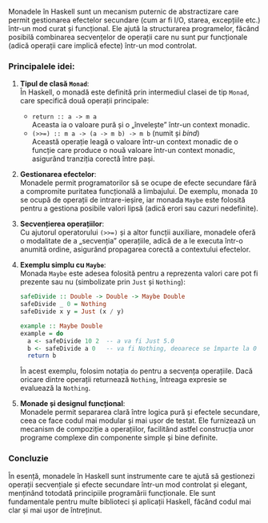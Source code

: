 Monadele în Haskell sunt un mecanism puternic de abstractizare care permit gestionarea efectelor secundare (cum ar fi I/O, starea, excepțiile etc.) într-un mod curat și funcțional. Ele ajută la structurarea programelor, făcând posibilă combinarea secvențelor de operații care nu sunt pur funcționale (adică operații care implică efecte) într-un mod controlat.

### Principalele idei:

1. **Tipul de clasă `Monad`**:  
   În Haskell, o monadă este definită prin intermediul clasei de tip `Monad`, care specifică două operații principale:
   - `return :: a -> m a`  
     Aceasta ia o valoare pură și o „învelește” într-un context monadic.
   - `(>>=) :: m a -> (a -> m b) -> m b` (numit și *bind*)  
     Această operație leagă o valoare într-un context monadic de o funcție care produce o nouă valoare într-un context monadic, asigurând tranziția corectă între pași.

2. **Gestionarea efectelor**:  
   Monadele permit programatorilor să se ocupe de efecte secundare fără a compromite puritatea funcțională a limbajului. De exemplu, monada `IO` se ocupă de operații de intrare-ieșire, iar monada `Maybe` este folosită pentru a gestiona posibile valori lipsă (adică erori sau cazuri nedefinite).

3. **Secvențierea operațiilor**:  
   Cu ajutorul operatorului `(>>=)` și a altor funcții auxiliare, monadele oferă o modalitate de a „secvenția” operațiile, adică de a le executa într-o anumită ordine, asigurând propagarea corectă a contextului efectelor.

4. **Exemplu simplu cu `Maybe`**:  
   Monada `Maybe` este adesea folosită pentru a reprezenta valori care pot fi prezente sau nu (simbolizate prin `Just` și `Nothing`):

   ```haskell
   safeDivide :: Double -> Double -> Maybe Double
   safeDivide _ 0 = Nothing
   safeDivide x y = Just (x / y)

   example :: Maybe Double
   example = do
     a <- safeDivide 10 2  -- a va fi Just 5.0
     b <- safeDivide a 0   -- va fi Nothing, deoarece se împarte la 0
     return b
   ```

   În acest exemplu, folosim notația `do` pentru a secvența operațiile. Dacă oricare dintre operații returnează `Nothing`, întreaga expresie se evaluează la `Nothing`.

5. **Monade și designul funcțional**:  
   Monadele permit separarea clară între logica pură și efectele secundare, ceea ce face codul mai modular și mai ușor de testat. Ele furnizează un mecanism de compoziție a operațiilor, facilitând astfel construcția unor programe complexe din componente simple și bine definite.

### Concluzie

În esență, monadele în Haskell sunt instrumente care te ajută să gestionezi operații secvențiale și efecte secundare într-un mod controlat și elegant, menținând totodată principiile programării funcționale. Ele sunt fundamentale pentru multe biblioteci și aplicații Haskell, făcând codul mai clar și mai ușor de întreținut.